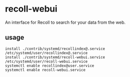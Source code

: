 # recoll-webui

An interface for Recoll to search for your data from the web.

## usage

```shell
install ./contrib/systemd/recollindex@.service /etc/systemd/user/recollindex@.service
install ./contrib/systemd/recoll-webui.service /etc/systemd/user/recoll-webui.service
systemctl enable recollindex@user.service
systemctl enable recoll-webui.service
```

